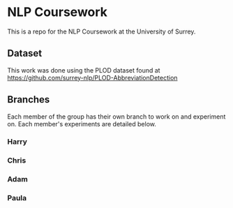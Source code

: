 # NLP Coursework

This is a repo for the NLP Coursework at the University of Surrey.

## Dataset

This work was done using the PLOD dataset found at https://github.com/surrey-nlp/PLOD-AbbreviationDetection

## Branches

Each member of the group has their own branch to work on and experiment on. Each member's experiments are detailed below.

### Harry

### Chris

### Adam

### Paula
